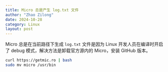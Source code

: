 ```yaml
---
title: Micro 总是产生 log.txt 文件 
author: "Zhao Zilong"
date: 2024-10-28
category: Linux
layout: post
---
```


Micro 总是在当前路径下生成 `log.txt` 文件是因为 Linux 开发人员在编译时开启了 debug 模式，解决方法是卸载官方源内的 Micro，安装 GitHub 版本。

```bash
curl https://getmic.ro | bash
sudo mv micro /usr/bin
```

